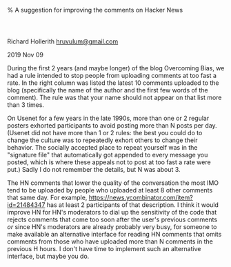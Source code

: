 % A suggestion for improving the comments on Hacker News

<header>
<link rel="stylesheet" href="basic.css">
</header>

Richard Hollerith <hruvulum@gmail.com>

2019 Nov 09

During the first 2 years (and maybe longer) of the blog Overcoming Bias, we had a rule intended to stop people from uploading comments at too fast a rate. In the right column was listed the latest 10 comments uploaded to the blog (specifically the name of the author and the first few words of the comment). The rule was that your name should not appear on that list more than 3 times.

On Usenet for a few years in the late 1990s, more than one or 2 regular posters exhorted participants to avoid posting more than N posts per day. (Usenet did not have more than 1 or 2 rules: the best you could do to change the culture was to repeatedly exhort others to change their behavior. The socially accepted place to repeat yourself was in the "signature file" that automatically got appended to every message you posted, which is where these appeals not to post at too fast a rate were put.) Sadly I do not remember the details, but N was about 3.

The HN comments that lower the quality of the conversation the most IMO tend to be uploaded by people who uploaded at least 8 other comments that same day. For example, <https://news.ycombinator.com/item?id=21484347> has at least 2 participants of that description. I think it would improve HN for HN's moderators to dial up the sensitivity of the code that rejects comments that come too soon after the user's previous comments _or_ since HN's moderators are already probably very busy, for someone to make available an alternative interface for reading HN comments that omits comments from those who have uploaded more than N comments in the previous H hours. I don't have time to implement such an alternative interface, but maybe you do.


